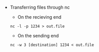 * Transferring files through nc  

    * On the recieving end  
    ```console
    nc -l -p 1234 > out.file
    ```  

    * On the sending end  
    ```console
    nc -w 3 [destination] 1234 < out.file
    ```

    
